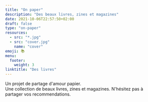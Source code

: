 ```yaml
---
title: "On paper"
description: "Des beaux livres, zines et magazines"
date: 2021-10-06T22:57:50+02:00
draft: false
type: "on-paper"
resources:
  - src: "*.jpg"
  - src: "cover.jpg"
    name: "cover"
emoji: 📚
menu:
  footer:
    weight: 3
linktitle: "Des livres"
---
```


Un projet de partage d'amour papier.  
Une collection de beaux livres, zines et magazines.
N'hésitez pas à partager vos recommendations.  

